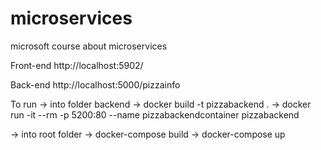 # microservices
microsoft course about microservices


Front-end 
http://localhost:5902/

Back-end
http://localhost:5000/pizzainfo


To run
-> into folder backend 
-> docker build -t pizzabackend .
-> docker run -it --rm -p 5200:80 --name pizzabackendcontainer pizzabackend

-> into root folder
-> docker-compose build
-> docker-compose up

